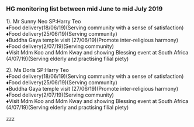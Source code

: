 <link rel='stylesheet' href='https://use.fontawesome.com/releases/v5.7.0/css/all.css' integrity='sha384-lZN37f5QGtY3VHgisS14W3ExzMWZxybE1SJSEsQp9S+oqd12jhcu+A56Ebc1zFSJ' crossorigin='anonymous'>	

<a href="index.html" title="Return"><i class="fa fa-reply fa-3x"></i></a> 


### HG monitoring list between mid June to mid July 2019

1)\. Mr Sunny Neo SP:Harry Teo  
  &diams;Food delivery(18/06/19)(Serving community with a sense of satisfaction)  
  &diams;Food delivery(25/06/19)(Serving community)  
  &diams;Buddha Gaya temple visit (27/06/19)(Promote inter-religious harmony)  
  &diams;Food delivery(2/07/19)(Serving community)  
  &diams;Visit Mdm Koo and Mdm Kway and showing Blessing event at South Africa (4/07/19)(Serving elderly and practising filial piety)

2)\. Ms Doris SP:Harry Teo  
  &diams;Food delivery(18/06/19)(Serving community with a sense of satisfaction)  
  &diams;Food delivery(25/06/19)(Serving community)  
  &diams;Buddha Gaya temple visit (27/06/19)(Promote inter-religious harmony)  
  &diams;Food delivery(2/07/19)(Serving community)  
  &diams;Visit Mdm Koo and Mdm Kway and showing Blessing event at South Africa (4/07/19)(Serving elderly and practising filial piety)
	
zzz
